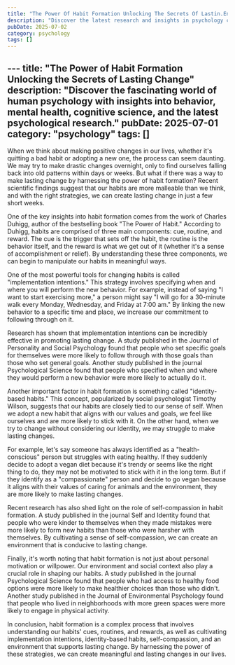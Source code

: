 ```yaml
---
title: "The Power Of Habit Formation Unlocking The Secrets Of Lastin.En"
description: "Discover the latest research and insights in psychology category on MindVerse Daily."
pubDate: 2025-07-02
category: psychology
tags: []
---
```


﻿---
title: "The Power of Habit Formation Unlocking the Secrets of Lasting Change"
description: "Discover the fascinating world of human psychology with insights into behavior, mental health, cognitive science, and the latest psychological research."
pubDate: 2025-07-01
category: "psychology"
tags: []
---

When we think about making positive changes in our lives, whether it's quitting a bad habit or adopting a new one, the process can seem daunting. We may try to make drastic changes overnight, only to find ourselves falling back into old patterns within days or weeks. But what if there was a way to make lasting change by harnessing the power of habit formation? Recent scientific findings suggest that our habits are more malleable than we think, and with the right strategies, we can create lasting change in just a few short weeks.

One of the key insights into habit formation comes from the work of Charles Duhigg, author of the bestselling book "The Power of Habit." According to Duhigg, habits are comprised of three main components: cue, routine, and reward. The cue is the trigger that sets off the habit, the routine is the behavior itself, and the reward is what we get out of it (whether it's a sense of accomplishment or relief). By understanding these three components, we can begin to manipulate our habits in meaningful ways.

One of the most powerful tools for changing habits is called "implementation intentions." This strategy involves specifying when and where you will perform the new behavior. For example, instead of saying "I want to start exercising more," a person might say "I will go for a 30-minute walk every Monday, Wednesday, and Friday at 7:00 am." By linking the new behavior to a specific time and place, we increase our commitment to following through on it.

Research has shown that implementation intentions can be incredibly effective in promoting lasting change. A study published in the Journal of Personality and Social Psychology found that people who set specific goals for themselves were more likely to follow through with those goals than those who set general goals. Another study published in the journal Psychological Science found that people who specified when and where they would perform a new behavior were more likely to actually do it.

Another important factor in habit formation is something called "identity-based habits." This concept, popularized by social psychologist Timothy Wilson, suggests that our habits are closely tied to our sense of self. When we adopt a new habit that aligns with our values and goals, we feel like ourselves and are more likely to stick with it. On the other hand, when we try to change without considering our identity, we may struggle to make lasting changes.

For example, let's say someone has always identified as a "health-conscious" person but struggles with eating healthy. If they suddenly decide to adopt a vegan diet because it's trendy or seems like the right thing to do, they may not be motivated to stick with it in the long term. But if they identify as a "compassionate" person and decide to go vegan because it aligns with their values of caring for animals and the environment, they are more likely to make lasting changes.

Recent research has also shed light on the role of self-compassion in habit formation. A study published in the journal Self and Identity found that people who were kinder to themselves when they made mistakes were more likely to form new habits than those who were harsher with themselves. By cultivating a sense of self-compassion, we can create an environment that is conducive to lasting change.

Finally, it's worth noting that habit formation is not just about personal motivation or willpower. Our environment and social context also play a crucial role in shaping our habits. A study published in the journal Psychological Science found that people who had access to healthy food options were more likely to make healthier choices than those who didn't. Another study published in the Journal of Environmental Psychology found that people who lived in neighborhoods with more green spaces were more likely to engage in physical activity.

In conclusion, habit formation is a complex process that involves understanding our habits' cues, routines, and rewards, as well as cultivating implementation intentions, identity-based habits, self-compassion, and an environment that supports lasting change. By harnessing the power of these strategies, we can create meaningful and lasting changes in our lives.
